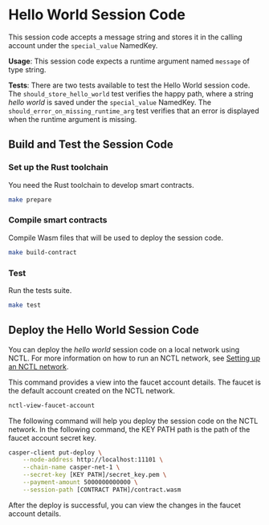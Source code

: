 # Hello World Session Code

This session code accepts a message string and stores it in the calling account under the `special_value` NamedKey.

**Usage**: This session code expects a runtime argument named `message` of type string.

**Tests**: There are two tests available to test the Hello World session code. The `should_store_hello_world` test verifies the happy path, where a string *hello world* is saved under the `special_value` NamedKey. The `should_error_on_missing_runtime_arg` test verifies that an error is displayed when the runtime argument is missing.

## Build and Test the Session Code 

### Set up the Rust toolchain
You need the Rust toolchain to develop smart contracts.
```bash
make prepare
```

### Compile smart contracts
Compile Wasm files that will be used to deploy the session code.
```bash
make build-contract
```

### Test
Run the tests suite.
```bash
make test
```

## Deploy the Hello World Session Code

You can deploy the *hello world* session code on a local network using NCTL. For more information on how to run an NCTL network, see [Setting up an NCTL network](https://docs.casperlabs.io/dapp-dev-guide/building-dapps/setup-nctl/).

This command provides a view into the faucet account details. The faucet is the default account created on the NCTL network.

```bash
nctl-view-faucet-account
```

The following command will help you deploy the session code on the NCTL network. In the following command, the KEY PATH path is the path of the faucet account secret key.

```bash
casper-client put-deploy \
    --node-address http://localhost:11101 \
    --chain-name casper-net-1 \
    --secret-key [KEY PATH]/secret_key.pem \
    --payment-amount 5000000000000 \
    --session-path [CONTRACT PATH]/contract.wasm     
```

After the deploy is successful, you can view the changes in the faucet account details.  

